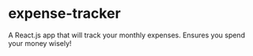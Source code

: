 # expense-tracker

A React.js app that will track your monthly expenses. Ensures you spend your money wisely!
